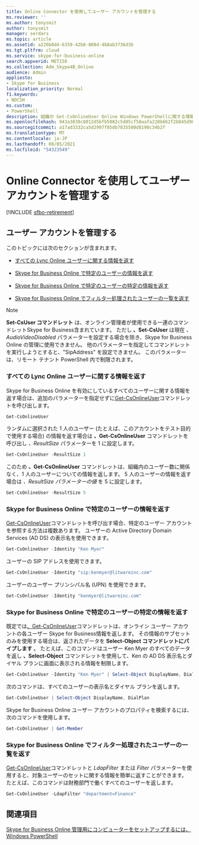 ```yaml
---
title: Online Connector を使用してユーザー アカウントを管理する
ms.reviewer: ''
ms.author: tonysmit
author: tonysmit
manager: serdars
ms.topic: article
ms.assetid: a226b0d4-6359-42b8-808d-4b8ab3736d3b
ms.tgt.pltfrm: cloud
ms.service: skype-for-business-online
search.appverid: MET150
ms.collection: Adm_Skype4B_Online
audience: Admin
appliesto:
- Skype for Business
localization_priority: Normal
f1.keywords:
- NOCSH
ms.custom:
- PowerShell
description: 組織の Get-CsOnlineUser Online Windows PowerShellに関する情報を取得するには、Skype for Business コマンドレットを使用します。
ms.openlocfilehash: 943a3030c8012d56fb5082c5d85cf58aafa228b662f2b045d90c9d3ba97d80aa
ms.sourcegitcommit: a17ad3332ca5d2997f85db7835500d8190c34b2f
ms.translationtype: MT
ms.contentlocale: ja-JP
ms.lasthandoff: 08/05/2021
ms.locfileid: "54323549"
---
```

# <a name="manage-user-accounts-using-the-online-connector"></a>Online Connector を使用してユーザー アカウントを管理する

[!INCLUDE [sfbo-retirement](../../Hub/includes/sfbo-retirement.md)]

## <a name="manage-user-accounts"></a>ユーザー アカウントを管理する

このトピックには次のセクションが含まれます。

- [すべての Lync Online ユーザーに関する情報を返す](manage-user-accounts-using-the-online-connector.md#BKAllUsers)

- [Skype for Business Online で特定のユーザーの情報を返す](manage-user-accounts-using-the-online-connector.md#BKSpecificUser)

- [Skype for Business Online で特定のユーザーの特定の情報を返す](manage-user-accounts-using-the-online-connector.md#BKSpecificUsers)

- [Skype for Business Online でフィルター処理されたユーザーの一覧を返す](manage-user-accounts-using-the-online-connector.md#BKListofUsers)

> [!NOTE]
> **Set-CsUser コマンドレット** は、オンライン管理者が使用できる一連のコマンドレットSkype for Business含まれています。 ただし **、Set-CsUser** は現在 _、AudioVideoDisabled_ パラメーターを設定する場合を除き、Skype for Business Online の管理に使用できません。 他のパラメーターを指定してコマンドレットを実行しようとすると、"SipAddress" を設定できません。 このパラメーターは、リモート テナント PowerShell 内で制限されます。

### <a name="return-information-about-all-your-skype-for-business-online-users"></a>すべての Lync Online ユーザーに関する情報を返す
<a name="BKAllUsers"> </a>

Skype for Business Online を有効にしているすべてのユーザーに関する情報を返す場合は、追加のパラメーターを指定せずに[Get-CsOnlineUser](/powershell/module/skype/Get-CsOnlineUser)コマンドレットを呼び出します。

```PowerShell
Get-CsOnlineUser
```

ランダムに選択された 1 人のユーザー (たとえば、このアカウントをテスト目的で使用する場合) の情報を返す場合は **、Get-CsOnlineUser** コマンドレットを呼び出し _、ResultSize_ パラメーターを 1 に設定します。

```PowerShell
Get-CsOnlineUser -ResultSize 1
```

このため **、Get-CsOnlineUser** コマンドレットは、組織内のユーザー数に関係なく、1 人のユーザーについての情報を返します。 5 人のユーザーの情報を返す場合は _、ResultSize パラメーターの値_ を 5 に設定します。

```PowerShell
Get-CsOnlineUser -ResultSize 5
```

### <a name="return-information-for-a-specific-user-in-skype-for-business-online"></a>Skype for Business Online で特定のユーザーの情報を返す
<a name="BKSpecificUser"> </a>

[Get-CsOnlineUser](/powershell/module/skype/Get-CsOnlineUser)コマンドレットを呼び出す場合、特定のユーザー アカウントを参照する方法は複数あります。 ユーザーの Active Directory Domain Services (AD DS) の表示名を使用できます。

```PowerShell
Get-CsOnlineUser -Identity "Ken Myer"
```

ユーザーの SIP アドレスを使用できます。

```PowerShell
Get-CsOnlineUser -Identity "sip:kenmyer@litwareinc.com"
```

ユーザーのユーザー プリンシパル名 (UPN) を使用できます。

```PowerShell
Get-CsOnlineUser -Identity "kenmyer@litwareinc.com"
```

### <a name="return-specific-information-for-specific-users-in-skype-for-business-online"></a>Skype for Business Online で特定のユーザーの特定の情報を返す
<a name="BKSpecificUsers"> </a>

既定では[、Get-CsOnlineUser](/powershell/module/skype/Get-CsOnlineUser)コマンドレットは、オンライン ユーザー アカウントの各ユーザー Skype for Business情報を返します。 その情報のサブセットのみを使用する場合は、返されたデータを **Select-Object コマンドレットにパイプします** 。 たとえば、このコマンドはユーザー Ken Myer のすべてのデータを返し **、Select-Object** コマンドレットを使用して、Ken の AD DS 表示名とダイヤル プランに画面に表示される情報を制限します。

```PowerShell
Get-CsOnlineUser -Identity "Ken Myer" | Select-Object DisplayName, DialPlan
```

次のコマンドは、すべてのユーザーの表示名とダイヤル プランを返します。

```PowerShell
Get-CsOnlineUser | Select-Object DisplayName, DialPlan
```

Skype for Business Online ユーザー アカウントのプロパティを検索するには、次のコマンドを使用します。

```PowerShell
Get-CsOnlineUser | Get-Member
```

### <a name="return-a-filtered-list-of-users-in-skype-for-business-online"></a>Skype for Business Online でフィルター処理されたユーザーの一覧を返す
<a name="BKListofUsers"> </a>

[Get-CsOnlineUser](/powershell/module/skype/Get-CsOnlineUser)コマンドレットと _LdapFilter_ または _Filter_ パラメーターを使用すると、対象ユーザーのセットに関する情報を簡単に返すことができます。 たとえば、このコマンドは財務部門で働くすべてのユーザーを返します。

```PowerShell
Get-CsOnlineUser -LdapFilter "department=Finance"
```

## <a name="related-topics"></a>関連項目
[Skype for Business Online 管理用にコンピューターをセットアップするには、Windows PowerShell](set-up-your-computer-for-windows-powershell.md)
